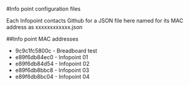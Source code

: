 #Info point configuration files

Each Infopoint contacts Github for a JSON file here named for its MAC address as xxxxxxxxxxxx.json

##Info point MAC addresses

* 9c9c1fc5800c - Breadboard test
* e89f6db84ec0 - Infopoint 01
* e89f6db84d54 - Infopoint 02
* e89f6db8bbc8 - Infopoint 03
* e89f6db8bc04 - Infopoint 04

